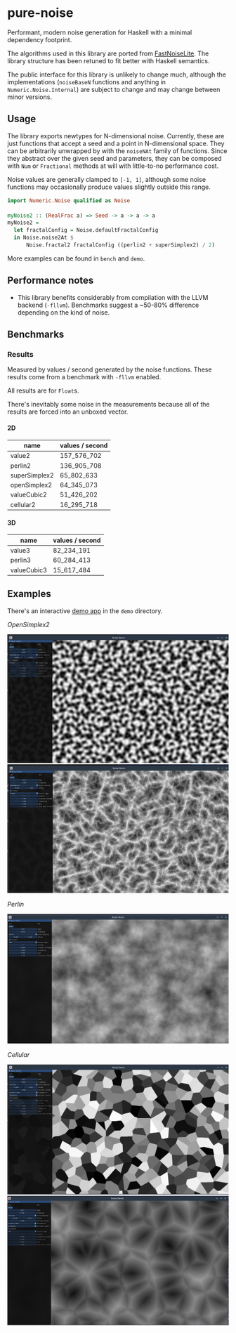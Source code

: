# pure-noise

Performant, modern noise generation for Haskell with a minimal dependency footprint.

The algorithms used in this library are ported from [FastNoiseLite](https://github.com/Auburn/FastNoiseLite). The library structure has been retuned to fit better with Haskell semantics.

The public interface for this library is unlikely to change much, although the implementations (`noiseBaseN` functions and anything in `Numeric.Noise.Internal`) are subject to change and may change between minor versions.

## Usage

The library exports newtypes for N-dimensional noise. Currently, these are just functions that accept a seed and a point in N-dimensional space. They can be arbitrarily unwrapped by with the `noiseNAt` family of functions. Since they abstract over the given seed and parameters, they can be composed with `Num` or `Fractional` methods at will with little-to-no performance cost.

Noise values are generally clamped to `[-1, 1]`, although some noise functions may occasionally produce values slightly outside this range.

```haskell
import Numeric.Noise qualified as Noise

myNoise2 :: (RealFrac a) => Seed -> a -> a -> a
myNoise2 =
  let fractalConfig = Noise.defaultFractalConfig
  in Noise.noise2At $
      Noise.fractal2 fractalConfig ((perlin2 + superSimplex2) / 2)
```

More examples can be found in `bench` and `demo`.

## Performance notes

- This library benefits considerably from compilation with the LLVM backend (`-fllvm`). Benchmarks suggest a ~50-80% difference depending on the kind of noise.

## Benchmarks

### Results

Measured by values / second generated by the noise functions. These results come from a benchmark with `-fllvm` enabled.

All results are for `Float`s.

There's inevitably some noise in the measurements because all of the results are forced into an unboxed vector.

#### 2D

| name          | values / second |
| ------------- | --------------- |
| value2        | 157_576_702     |
| perlin2       | 136_905_708     |
| superSimplex2 | 65_802_633      |
| openSimplex2  | 64_345_073      |
| valueCubic2   | 51_426_202      |
| cellular2     | 16_295_718      |

#### 3D

| name        | values / second |
| ----------- | --------------- |
| value3      | 82_234_191      |
| perlin3     | 60_284_413      |
| valueCubic3 | 15_617_484      |

## Examples

There's an interactive [demo app](demo/README.md) in the `demo` directory.

_OpenSimplex2_

![OpenSimplex2](demo/images/opensimplex.png)
![OpenSimplex2 ridged](demo/images/opensimplex-ridged.png)

_Perlin_

![Perlin fBm](demo/images/perlin-fbm.png)

_Cellular_

![value](demo/images/cell-value.png)
![distance2add](demo/images/cell-d2.png)
